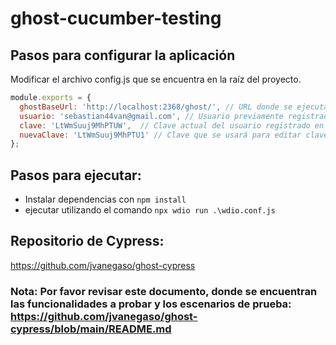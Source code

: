 # ghost-cucumber-testing

## Pasos para configurar la aplicación

Modificar el archivo config.js que se encuentra en la raíz del proyecto. 

```javascript
module.exports = {
  ghostBaseUrl: 'http://localhost:2368/ghost/', // URL donde se ejecuta ghost
  usuario: 'sebastian44van@gmail.com', // Usuario previamente registrado en el sistema
  clave: 'LtWmSuuj9MhPTUW',  // Clave actual del usuario registrado en ghost
  nuevaClave: 'LtWmSuuj9MhPTU1' // Clave que se usará para editar clave. Las pruebas reincian la clave a la anterior.
};
```

## Pasos para ejecutar:

- Instalar dependencias con `npm install`
- ejecutar utilizando el comando `npx wdio run .\wdio.conf.js`


## Repositorio de Cypress:

https://github.com/jvanegaso/ghost-cypress

### Nota: Por favor revisar este documento, donde se encuentran las funcionalidades a probar y los escenarios de prueba: https://github.com/jvanegaso/ghost-cypress/blob/main/README.md

